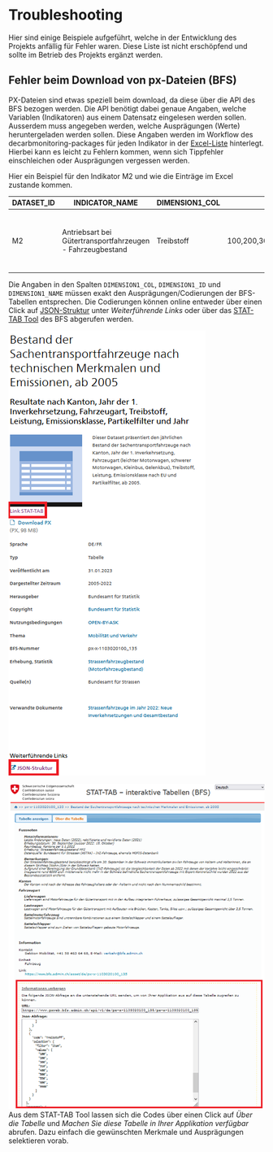 # Troubleshooting

Hier sind einige Beispiele aufgeführt, welche in der Entwicklung des Projekts anfällig für Fehler waren. Diese Liste ist nicht erschöpfend und sollte im Betrieb des Projekts ergänzt werden.

## Fehler beim Download von px-Dateien (BFS)

PX-Dateien sind etwas speziell beim download, da diese über die API des BFS bezogen werden. Die API benötigt dabei genaue Angaben, welche Variablen (Indikatoren) aus einem Datensatz eingelesen werden sollen. Ausserdem muss angegeben werden, welche Ausprägungen (Werte) heruntergeladen werden sollen. Diese Angaben werden im Workflow des decarbmonitoring-packages für jeden Indikator in der [Excel-Liste](2773%20Monitoring.xlsx) hinterlegt. Hierbei kann es leicht zu Fehlern kommen, wenn sich Tippfehler einschleichen oder Ausprägungen vergessen werden.

Hier ein Beispiel für den Indikator M2 und wie die Einträge im Excel zustande kommen.

| DATASET_ID | INDICATOR_NAME                                             | DIMENSION1_COL | DIMENSION1_ID                        | DIMENSION1_NAME                                                                                                                                                           |
|---------------|---------------|---------------|---------------|---------------|
| M2         | Antriebsart bei Gütertransportfahrzeugen - Fahrzeugbestand | Treibstoff     | 100,200,300,310,400,500,550,600,9900 | Benzin,Diesel,Benzin-elektrisch: Normal-Hybrid,Benzin-elektrisch: Plug-in-Hybrid,Diesel-elektrisch: Normal-Hybrid,Elektrisch,Wasserstoff,Gas (mono- und bivalent),Anderer |

Die Angaben in den Spalten `DIMENSION1_COL`, `DIMENSION1_ID` und `DIMENSION1_NAME` müssen exakt den Ausprägungen/Codierungen der BFS-Tabellen entsprechen. Die Codierungen können online entweder über einen Click auf [JSON-Struktur](https://www.pxweb.bfs.admin.ch/api/v1/de/px-x-1103020100_135/px-x-1103020100_135.px) unter *Weiterführende Links* oder über das [STAT-TAB Tool](https://www.pxweb.bfs.admin.ch/pxweb/de/px-x-1103020100_135/px-x-1103020100_135/px-x-1103020100_135.px) des BFS abgerufen werden.

[![](img/Anmerkung%202023-06-27%20171621.png)](https://www.bfs.admin.ch/asset/de/px-x-1103020100_135)

[![](img/Anmerkung%202023-06-27%20171955.png)](https://www.pxweb.bfs.admin.ch/pxweb/de/px-x-1103020100_135/px-x-1103020100_135/px-x-1103020100_135.px/table/tableViewLayout2/)Aus dem STAT-TAB Tool lassen sich die Codes über einen Click auf *Über die Tabelle* und *Machen Sie diese Tabelle in Ihrer Applikation verfügbar* abrufen. Dazu einfach die gewünschten Merkmale und Ausprägungen selektieren vorab.

## 
